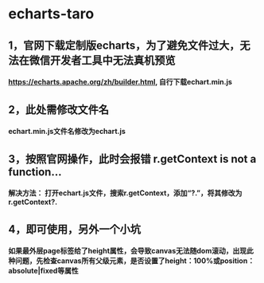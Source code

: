 # echarts-taro

## 1，官网下载定制版echarts，为了避免文件过大，无法在微信开发者工具中无法真机预览
#### https://echarts.apache.org/zh/builder.html, 自行下载echart.min.js

## 2，此处需修改文件名
#### echart.min.js文件名修改为echart.js

## 3，按照官网操作，此时会报错 r.getContext is not a function...
#### 解决方法： 打开echart.js文件，搜索r.getContext，添加“?.”，将其修改为r.getContext?.

## 4，即可使用，另外一个小坑
#### 如果最外层page标签给了height属性，会导致canvas无法随dom滚动，出现此种问题，先检查canvas所有父级元素，是否设置了height：100%或position：absolute|fixed等属性
